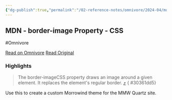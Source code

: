 ```yaml
---
{"dg-publish":true,"permalink":"/02-reference-notes/omnivore/2024-04/mdn-border-image-property-css/","title":"MDN - border-image Property - CSS\n","metatags":{"description":"The border-image property allows drawing on image around another as a border - perhaps useful for the Morrowind Modding Wiki","og:image":"https://i.imgur.com/LmCg5HX.png"},"tags":["MMW-Dev/CSS","Obsidian/Callouts","Obsidian/CSS","Quartz/CSS"]}
---
```



## MDN - border-image Property - CSS
#Omnivore

[Read on Omnivore](https://omnivore.app/me/border-image-css-cascading-style-sheets-mdn-18ee15ee84c)
[Read Original](https://developer.mozilla.org/en-US/docs/Web/CSS/border-image)

### Highlights

> The border-imageCSS property draws an image around a given element. It replaces the element's regular border. [⤴️](https://omnivore.app/me/border-image-css-cascading-style-sheets-mdn-18ee15ee84c#30361dd5-8d71-46e2-82a3-57458424c107) 
{ #30361dd5}


Use this to create a custom Morrowind theme for the MMW Quartz site.

